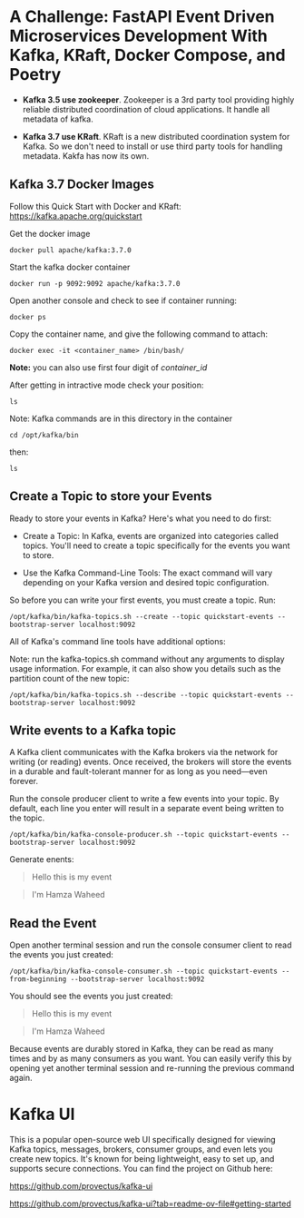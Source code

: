 # A Challenge: FastAPI Event Driven Microservices Development With Kafka, KRaft, Docker Compose, and Poetry

- **Kafka 3.5 use zookeeper**. Zookeeper is a 3rd party tool providing highly reliable distributed coordination of cloud applications. It handle all metadata of kafka.

- **Kafka 3.7 use KRaft**. KRaft is a new distributed coordination system for Kafka. So we don't need to install or use third party tools for handling metadata. Kakfa has now its own.


## Kafka 3.7 Docker Images
Follow this Quick Start with Docker and KRaft:
https://kafka.apache.org/quickstart

Get the docker image
```
docker pull apache/kafka:3.7.0
```
Start the kafka docker container
```
docker run -p 9092:9092 apache/kafka:3.7.0
```
Open another console and check to see if container running:
```
docker ps
```
Copy the container name, and give the following command to attach:
```
docker exec -it <container_name> /bin/bash/
```
**Note:** you can also use first four digit of *container_id*

After getting in intractive mode check your position:
```
ls
```
Note: Kafka commands are in this directory in the container
```
cd /opt/kafka/bin
```
then:
```
ls
```
## Create a Topic to store your Events
Ready to store your events in Kafka? Here's what you need to do first:

- Create a Topic:  In Kafka, events are organized into categories called topics. You'll need to create a topic specifically for the events you want to store.

- Use the Kafka Command-Line Tools: The exact command will vary depending on your Kafka version and desired topic configuration.

So before you can write your first events, you must create a topic. Run:
```
/opt/kafka/bin/kafka-topics.sh --create --topic quickstart-events --bootstrap-server localhost:9092
```
All of Kafka's command line tools have additional options:

Note: run the kafka-topics.sh command without any arguments to display usage information. For example, it can also show you details such as the partition count of the new topic:
```
/opt/kafka/bin/kafka-topics.sh --describe --topic quickstart-events --bootstrap-server localhost:9092
```
## Write events to a Kafka topic
A Kafka client communicates with the Kafka brokers via the network for writing (or reading) events. Once received, the brokers will store the events in a durable and fault-tolerant manner for as long as you need—even forever.

Run the console producer client to write a few events into your topic. By default, each line you enter will result in a separate event being written to the topic.

```
/opt/kafka/bin/kafka-console-producer.sh --topic quickstart-events --bootstrap-server localhost:9092
```

Generate enents:
>Hello this is my event

>I'm Hamza Waheed

## Read the Event

Open another terminal session and run the console consumer client to read the events you just created:
```
/opt/kafka/bin/kafka-console-consumer.sh --topic quickstart-events --from-beginning --bootstrap-server localhost:9092
```
You should see the events you just created:
>Hello this is my event

>I'm Hamza Waheed

Because events are durably stored in Kafka, they can be read as many times and by as many consumers as you want. You can easily verify this by opening yet another terminal session and re-running the previous command again.

# Kafka UI 
This is a popular open-source web UI specifically designed for viewing Kafka topics, messages, brokers, consumer groups, and even lets you create new topics. It's known for being lightweight, easy to set up, and supports secure connections. You can find the project on Github here:

https://github.com/provectus/kafka-ui

https://github.com/provectus/kafka-ui?tab=readme-ov-file#getting-started

